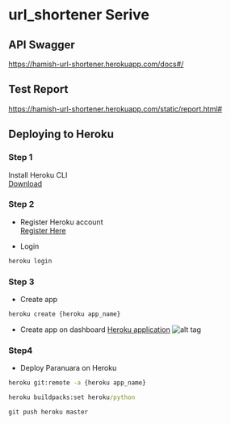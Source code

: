# url_shortener Serive

## API Swagger
https://hamish-url-shortener.herokuapp.com/docs#/

## Test Report
https://hamish-url-shortener.herokuapp.com/static/report.html#

## Deploying to Heroku

### Step 1
Install Heroku CLI<br>
[Download](https://devcenter.heroku.com/articles/heroku-cli#download-and-install)

### Step 2
- Register Heroku account<br> 
[Register Here](https://dashboard.heroku.com/)<br>

- Login

```cmd
heroku login
```

### Step 3
- Create app <heroku app_name><br>
```cmd
heroku create {heroku app_name}
```
- Create app on dashboard [Heroku application](https://dashboard.heroku.com/new?org=personal-apps)
![alt tag](http://i.imgur.com/8KVzbfD.jpg)


### Step4
- Deploy Paranuara on Heroku
```cmd
heroku git:remote -a {heroku app_name}
```
```cmd
heroku buildpacks:set heroku/python
```
```cmd
git push heroku master
```
